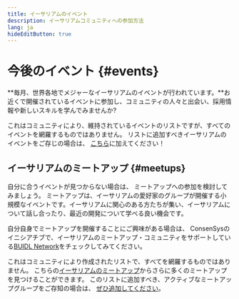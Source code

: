 ```yaml
---
title: イーサリアムのイベント
description: イーサリアムコミュニティへの参加方法
lang: ja
hideEditButton: true
---
```


# 今後のイベント {#events}

**毎月、世界各地でメジャーなイーサリアムのイベントが行われています。**お近くで開催されているイベントに参加し、コミュニティの人々と出会い、採用情報や新しいスキルを学んでみませんか?

<UpcomingEventsList/>

これはコミュニティにより、維持されているイベントのリストですが、すべてのイベントを網羅するものではありません。 リストに追加すべきイーサリアムのイベントをご存じの場合は、 [こちら](https://github.com/ethereum/ethereum-org-website/blob/dev/src/data/community-events.ts)に加えてください！

## イーサリアムのミートアップ {#meetups}

自分に合うイベントが見つからない場合は、 ミートアップへの参加を検討してみましょう。 ミートアップは、イーサリアムの愛好家のグループが開催する小規模なイベントです。イーサリアムに関心のある方たちが集い、イーサリアムについて話し合ったり、最近の開発について学べる良い機会です。

<MeetupList />

自分自身でミートアップを開催することにご興味がある場合は、 ConsenSysのイニシアチブで、イーサリアムのミートアップ・コミュニティをサポートしている[BUIDL Network](https://consensys.net/developers/buidlnetwork/)をチェックしてみてください。

これはコミュニティにより作成されたリストで、すべてを網羅するものではありません。 こちらの[イーサリアムのミートアップ](https://www.meetup.com/topics/ethereum/)からさらに多くのミートアップを見つけることができます。 このリストに追加すべき、アクティブなミートアップグループをご存知の場合は、 [ぜひ追加してください](https://github.com/ethereum/ethereum-org-website/blob/dev/src/data/community-meetups.json)。
